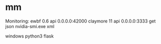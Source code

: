 # mm
Monitoring:
ewbf 0.6 api 0.0.0.0:42000 
claymore 11 api 0.0.0.0:3333 get json
nvidia-smi.exe xml

windows
python3
flask
